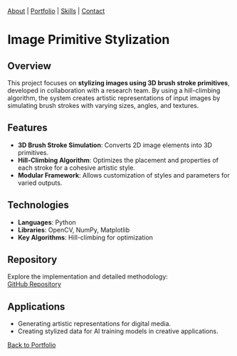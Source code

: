 [About](../index.md) | [Portfolio](../portfolio.md) | [Skills](../skills.md) | [Contact](../contact.md)

# Image Primitive Stylization

## Overview
This project focuses on **stylizing images using 3D brush stroke primitives**, developed in collaboration with a research team. By using a hill-climbing algorithm, the system creates artistic representations of input images by simulating brush strokes with varying sizes, angles, and textures.

## Features
- **3D Brush Stroke Simulation**: Converts 2D image elements into 3D primitives.
- **Hill-Climbing Algorithm**: Optimizes the placement and properties of each stroke for a cohesive artistic style.
- **Modular Framework**: Allows customization of styles and parameters for varied outputs.

## Technologies
- **Languages**: Python
- **Libraries**: OpenCV, NumPy, Matplotlib
- **Key Algorithms**: Hill-climbing for optimization

## Repository
Explore the implementation and detailed methodology:  
[GitHub Repository](https://github.com/William040802/Image-Primitive-Stylization)

## Applications
- Generating artistic representations for digital media.
- Creating stylized data for AI training models in creative applications.

[Back to Portfolio](../portfolio.md)
